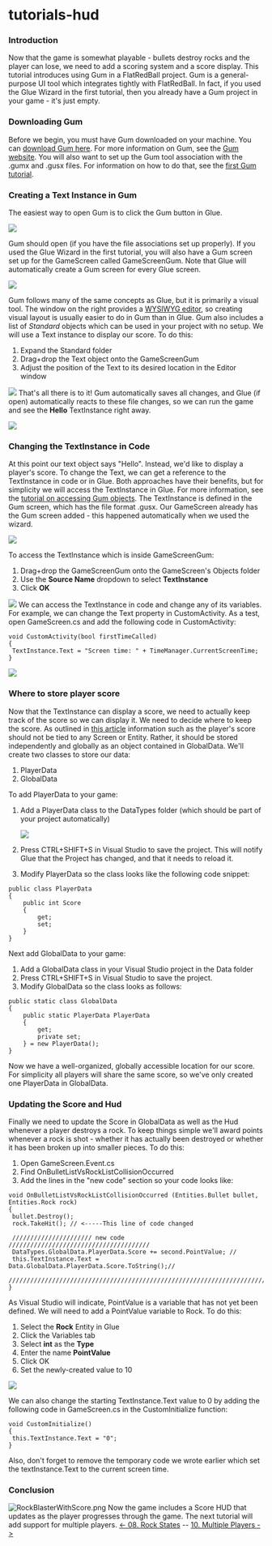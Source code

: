 # tutorials-hud

### Introduction

Now that the game is somewhat playable - bullets destroy rocks and the player can lose, we need to add a scoring system and a score display. This tutorial introduces using Gum in a FlatRedBall project. Gum is a general-purpose UI tool which integrates tightly with FlatRedBall. In fact, if you used the Glue Wizard in the first tutorial, then you already have a Gum project in your game - it's just empty.

### Downloading Gum

Before we begin, you must have Gum downloaded on your machine. You can [download Gum here](http://files.flatredball.com/content/Tools/Gum/Gum.zip). For more information on Gum, see the [Gum website](http://gumui.net/). You will also want to set up the Gum tool association with the .gumx and .gusx files. For information on how to do that, see the [first Gum tutorial](../../tools/gum/tutorials/tutorials-gum-introduction-and-setup.md).

### Creating a Text Instance in Gum

The easiest way to open Gum is to click the Gum button in Glue.

![](../../../media/2021-03-img\_604d7f8df22d4.png)

Gum should open (if you have the file associations set up properly). If you used the Glue Wizard in the first tutorial, you will also have a Gum screen set up for the GameScreen called GameScreenGum. Note that Glue will automatically create a Gum screen for every Glue screen.

![](../../../media/2021-03-img\_604d80112bbec.png)

Gum follows many of the same concepts as Glue, but it is primarily a visual tool. The window on the right provides a [WYSIWYG editor](https://en.wikipedia.org/wiki/WYSIWYG), so creating visual layout is usually easier to do in Gum than in Glue. Gum also includes a list of _Standard_ objects which can be used in your project with no setup. We will use a Text instance to display our score. To do this:

1. Expand the Standard folder
2. Drag+drop the Text object onto the GameScreenGum
3. Adjust the position of the Text to its desired location in the Editor window

[![](../../../media/2016-01-2021\_March\_13\_200519.gif)](../../../media/2016-01-2021\_March\_13\_200519.gif)   That's all there is to it! Gum automatically saves all changes, and Glue (if open) automatically reacts to these file changes, so we can run the game and see the **Hello** TextInstance right away.

![](../../../media/2021-03-img\_604d810fec276.png)

### Changing the TextInstance in Code

At this point our text object says "Hello". Instead, we'd like to display a player's score. To change the Text, we can get a reference to the TextInstance in code or in Glue. Both approaches have their benefits, but for simplicity we will access the TextInstance in Glue. For more information, see the [tutorial on accessing Gum objects](../../tools/gum/tutorials/tutorials-gum-gum-objects-in-code.md). The TextInstance is defined in the Gum screen, which has the file format .gusx. Our GameScreen already has the Gum screen added - this happened automatically when we used the wizard.

![](../../../media/2021-03-img\_604d823aa3e8a.png)

To access the TextInstance which is inside GameScreenGum:

1. Drag+drop the GameScreenGum onto the GameScreen's Objects folder
2. Use the **Source Name** dropdown to select **TextInstance**
3. Click **OK**

[![](../../../media/2016-01-2021\_March\_13\_200727.gif)](../../../media/2016-01-2021\_March\_13\_200727.gif) We can access the TextInstance in code and change any of its variables. For example, we can change the Text property in CustomActivity. As a test, open GameScreen.cs and add the following code in CustomActivity:

```
void CustomActivity(bool firstTimeCalled)
{
 TextInstance.Text = "Screen time: " + TimeManager.CurrentScreenTime;
}
```

![](../../../media/2021-03-img\_604d837571f15.png)

### Where to store player score

Now that the TextInstance can display a score, we need to actually keep track of the score so we can display it. We need to decide where to keep the score. As outlined in [this article](../../../frb/docs/index.php) information such as the player's score should not be tied to any Screen or Entity. Rather, it should be stored independently and globally as an object contained in GlobalData. We'll create two classes to store our data:

1. PlayerData
2. GlobalData

To add PlayerData to your game:

1.  Add a PlayerData class to the DataTypes folder (which should be part of your project automatically)

    ![](../../../media/2022-12-img\_63a310d138ae3.png)
2. Press CTRL+SHIFT+S in Visual Studio to save the project. This will notify Glue that the Project has changed, and that it needs to reload it.
3. Modify PlayerData so the class looks like the following code snippet:

&#x20;

```
public class PlayerData
{
    public int Score
    {
        get;
        set;
    }
}
```

Next add GlobalData to your game:

1. Add a GlobalData class in your Visual Studio project in the Data folder
2. Press CTRL+SHIFT+S in Visual Studio to save the project.
3. Modify GlobalData so the class looks as follows:

&#x20;

```
public static class GlobalData
{
    public static PlayerData PlayerData
    {
        get;
        private set;
    } = new PlayerData();
}
```

&#x20; Now we have a well-organized, globally accessible location for our score. For simplicity all players will share the same score, so we've only created one PlayerData in GlobalData.

### Updating the Score and Hud

Finally we need to update the Score in GlobalData as well as the Hud whenever a player destroys a rock. To keep things simple we'll award points whenever a rock is shot - whether it has actually been destroyed or whether it has been broken up into smaller pieces. To do this:

1. Open GameScreen.Event.cs
2. Find OnBulletListVsRockListCollisionOccurred
3. Add the lines in the "new code" section so your code looks like:

&#x20;

```
void OnBulletListVsRockListCollisionOccurred (Entities.Bullet bullet, Entities.Rock rock)
{
 bullet.Destroy();
 rock.TakeHit(); // <-----This line of code changed

 ////////////////////// new code ///////////////////////////////////////
 DataTypes.GlobalData.PlayerData.Score += second.PointValue; //
 this.TextInstance.Text = Data.GlobalData.PlayerData.Score.ToString();//
 ///////////////////////////////////////////////////////////////////////
}
```

As Visual Studio will indicate, PointValue is a variable that has not yet been defined. We will need to add a PointValue variable to Rock. To do this:

1. Select the **Rock** Entity in Glue
2. Click the Variables tab
3. Select **int** as the **Type**
4. Enter the name **PointValue**
5. Click OK
6. Set the newly-created value to 10

![](../../../media/2021-03-img\_604d851f8ac3c.png)

We can also change the starting TextInstance.Text value to 0 by adding the following code in GameScreen.cs in the CustomInitialize function:

```
void CustomInitialize()
{
 this.TextInstance.Text = "0";
}
```

Also, don't forget to remove the temporary code we wrote earlier which set the textInstance.Text to the current screen time.

### Conclusion

![RockBlasterWithScore.png](../../../media/migrated\_media-RockBlasterWithScore.png) Now the game includes a Score HUD that updates as the player progresses through the game. The next tutorial will add support for multiple players. [<- 08. Rock States](tutorials-rock-states.md) -- [10. Multiple Players ->](tutorials-multiple-players.md)
